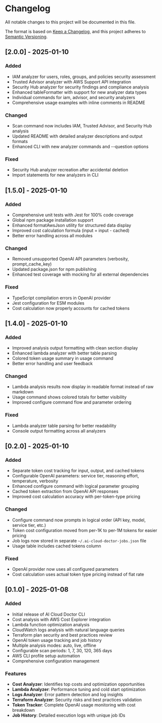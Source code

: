 # Changelog

All notable changes to this project will be documented in this file.

The format is based on [Keep a Changelog](https://keepachangelog.com/en/1.0.0/),
and this project adheres to [Semantic Versioning](https://semver.org/spec/v2.0.0.html).

## [2.0.0] - 2025-01-10

### Added
- IAM analyzer for users, roles, groups, and policies security assessment
- Trusted Advisor analyzer with AWS Support API integration
- Security Hub analyzer for security findings and compliance analysis
- Enhanced tableFormatter with support for new analyzer data types
- Individual commands for iam, advisor, and security analyzers
- Comprehensive usage examples with inline comments in README

### Changed
- Scan command now includes IAM, Trusted Advisor, and Security Hub analysis
- Updated README with detailed analyzer descriptions and output formats
- Enhanced CLI with new analyzer commands and --question options

### Fixed
- Security Hub analyzer recreation after accidental deletion
- Import statements for new analyzers in CLI

## [1.5.0] - 2025-01-10

### Added
- Comprehensive unit tests with Jest for 100% code coverage
- Global npm package installation support
- Enhanced formatAwsJson utility for structured data display
- Improved cost calculation formula (input = input - cached)
- Better error handling across all modules

### Changed
- Removed unsupported OpenAI API parameters (verbosity, prompt_cache_key)
- Updated package.json for npm publishing
- Enhanced test coverage with mocking for all external dependencies

### Fixed
- TypeScript compilation errors in OpenAI provider
- Jest configuration for ESM modules
- Cost calculation now properly accounts for cached tokens

## [1.4.0] - 2025-01-10

### Added
- Improved analysis output formatting with clean section display
- Enhanced lambda analyzer with better table parsing
- Colored token usage summary in usage command
- Better error handling and user feedback

### Changed
- Lambda analysis results now display in readable format instead of raw markdown
- Usage command shows colored totals for better visibility
- Improved configure command flow and parameter ordering

### Fixed
- Lambda analyzer table parsing for better readability
- Console output formatting across all analyzers

## [0.2.0] - 2025-01-10

### Added
- Separate token cost tracking for input, output, and cached tokens
- Configurable OpenAI parameters: service tier, reasoning effort, temperature, verbosity
- Enhanced configure command with logical parameter grouping
- Cached token extraction from OpenAI API responses
- Improved cost calculation accuracy with per-token-type pricing

### Changed
- Configure command now prompts in logical order (API key, model, service tier, etc.)
- Token cost configuration moved from per-1K to per-1M tokens for easier pricing
- Job logs now stored in separate `~/.ai-cloud-doctor-jobs.json` file
- Usage table includes cached tokens column

### Fixed
- OpenAI provider now uses all configured parameters
- Cost calculation uses actual token type pricing instead of flat rate

## [0.1.0] - 2025-01-08

### Added
- Initial release of AI Cloud Doctor CLI
- Cost analysis with AWS Cost Explorer integration
- Lambda function optimization analysis
- CloudWatch logs analysis with natural language queries
- Terraform plan security and best practices review
- OpenAI token usage tracking and job history
- Multiple analysis modes: auto, live, offline
- Configurable scan periods: 1, 7, 30, 120, 365 days
- AWS CLI profile setup automation
- Comprehensive configuration management

### Features
- **Cost Analyzer**: Identifies top costs and optimization opportunities
- **Lambda Analyzer**: Performance tuning and cold start optimization
- **Logs Analyzer**: Error pattern detection and log insights
- **Terraform Analyzer**: Security risks and best practices validation
- **Token Tracker**: Complete OpenAI usage monitoring with cost breakdown
- **Job History**: Detailed execution logs with unique job IDs